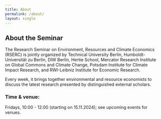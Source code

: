 ```yaml
---
title: About
permalink: /about/
layout: single
---
```


## About the Seminar

The Research Seminar on Environment, Resources and Climate Economics (RSERC) is jointly organized by Technical University Berlin, Humboldt-Universität zu Berlin, DIW Berlin, Hertie School, Mercator Research Institute on Global Commons and Climate Change, Potsdam Institute for Climate Impact Research, and RWI-Leibniz Institute for Economic Research.

Every week, it brings together environmental and resource economists to discuss the latest research presented by distinguished external scholars.

### Time & venue:
Fridays, 10:00 - 12:00 (starting on 15.11.2024); see upcoming events for venues.